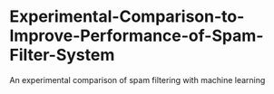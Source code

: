 # Experimental-Comparison-to-Improve-Performance-of-Spam-Filter-System
An experimental comparison of spam filtering with machine learning
